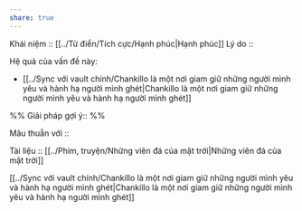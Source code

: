 ```yaml
---
share: true
---
```

Khái niệm :: [[../Từ điển/Tích cực/Hạnh phúc|Hạnh phúc]]
Lý do :: 

Hệ quả của vấn đề này:
- [[../Sync với vault chính/Chankillo là một nơi giam giữ những người mình yêu và hành hạ người mình ghét|Chankillo là một nơi giam giữ những người mình yêu và hành hạ người mình ghét]]


%%
Giải pháp gợi ý:: 
%%



Mâu thuẫn với :: 

Tài liệu :: [[../Phim, truyện/Những viên đá của mặt trời|Những viên đá của mặt trời]]

[[../Sync với vault chính/Chankillo là một nơi giam giữ những người mình yêu và hành hạ người mình ghét|Chankillo là một nơi giam giữ những người mình yêu và hành hạ người mình ghét]]